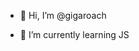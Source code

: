 - 👋 Hi, I’m @gigaroach

- 🌱 I’m currently learning JS


<!---
gigaroach/gigaroach is a ✨ special ✨ repository because its `README.md` (this file) appears on your GitHub profile.
You can click the Preview link to take a look at your changes.
--->
